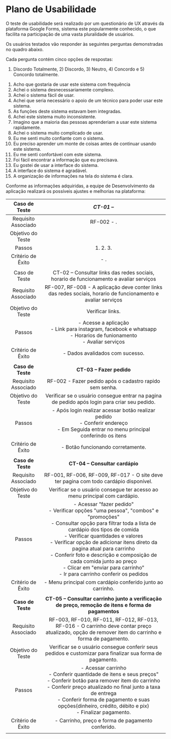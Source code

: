 # Plano de Usabilidade

O teste de usabilidade será realizado por um questionário de UX através da plataforma Google Forms, sistema este popularmente conhecido, o que facilita na participação de uma vasta pluralidade de usuários.

Os usuários testados vão responder às seguintes perguntas demonstradas no quadro abaixo.

Cada pergunta contém cinco opções de respostas:
1) Discordo Totalmente, 2) Discordo, 3) Neutro, 4) Concordo e 5) Concordo totalmente.


1. Acho que gostaria de usar este sistema com frequência
2. Achei o sistema desnecessariamente complexo.
3. Achei o sistema fácil de usar.
4. Achei que seria necessário o apoio de um técnico para poder usar este sistema.
5. As funções deste sistema estavam bem integradas.
6. Achei este sistema muito inconsistente.
7. Imagino que a maioria das pessoas aprenderiam a usar este sistema rapidamente.
8. Achei o sistema muito complicado de usar.
9. Eu me senti muito confiante com o sistema.
10. Eu preciso aprender um monte de coisas antes de continuar usando este sistema.
11. Eu me senti confortável com este sistema.
12. Foi fácil encontrar a informação que eu precisava.
13. Eu gostei de usar a interface do sistema.
14. A interface do sistema é agradável.
15. A organização de informações na tela do sistema é clara.

Conforme as informações adquiridas, a equipe de Desenvolvimento da aplicação realizará os possíveis ajustes e melhorias na plataforma:
 
| **Caso de Teste** 	| *CT-01* –  	|
|:---:	|:---:	|
|	Requisito Associado 	| RF-002 - . |
| Objetivo do Teste 	| |
| Passos 	| 1.  2. 3. |
|Critério de Êxito | - . |
|  	|  	|
| Caso de Teste 	| CT-02 – Consultar links das redes sociais, horario de funcionamento e avaliar serviços	|
|Requisito Associado | RF-007, RF-008	- A aplicação deve conter links das redes sociais, horario de funcionamento e avaliar serviços |
| Objetivo do Teste 	| Verificar links. |
| Passos 	| - Acesse a aplicação <br> - Link para instagram, facebook e whatsapp <br> - Horarios de funionamento <br> - Avaliar serviços <br>
|Critério de Êxito | - Dados avalidados com sucesso. |
|  	|  	|
| **Caso de Teste** 	| **CT-03 – Fazer pedido** 	|
|	Requisito Associado 	| RF-002 - Fazer pedido após o cadastro rapido sem senha.
| Objetivo do Teste 	| Verificar se o usuário consegue entrar na pagina de pedido após login para criar seu pedido. |
| Passos 	| - Após login realizar acessar botão realizar pedido <br> - Conferir endereço <br> - Em Seguida entrar no menu principal conferindo os itens |
|Critério de Êxito | - Botão funcionando corretamente. |
|  	|  	|
| **Caso de Teste** 	| **CT-04 – Consultar cardápio** 	|
|	Requisito Associado 	| RF-001, RF-006, RF-009, RF-017 - O site deve ter pagina com todo cardápio disponível.
| Objetivo do Teste 	| Verificar se o usuário consegue ter acesso ao menu principal com cardápio. |
| Passos 	| - Acessar "fazer pedido" <br> - Verificar opções "uma pessoa", "combos" e "promoções" <br> - Consultar opção para filtrar toda a lista de cardápio dos tipos de comida <br> - Verificar quantidades e valores <br> - Verificar opção de adicionar itens direto da pagina atual para carrinho <br> - Conferir foto e descrição e composição de cada comida junto ao preço <br> - Clicar em "enviar para carrinho" <br> - Ir para carrinho conferir os pedidos |
|Critério de Êxito | - Menu principal com cardápio conferido junto ao carrinho. |
|  	|  	|
| **Caso de Teste** 	| **CT-05 – Consultar carrinho junto a verificação de preço, remoção de itens e forma de pagamentos** 	|
|	Requisito Associado 	|RF-003, RF-010, RF-011, RF-012, RF-013, RF-016 - O carrinho deve contar preço atualizado, opção de remover item do carrinho e forma de pagamento.
| Objetivo do Teste 	| Verificar se o usuário consegue conferir seus pedidos e customizar para finalizar sua forma de pagamento. |
| Passos 	| - Acessar carrinho <br> - Conferir quantidade de itens e seus preços" <br> - Conferir botão para remover item do carrinho <br> - Conferir preço atualizado no final junto a taxa de entrega <br> - Conferir forma de pagamento e suas opções(dinheiro, crédito, débito e pix) <br> - Finalizar pagamento. |
|Critério de Êxito | - Carrinho, preço e forma de pagamento conferido. |
|  	|  	|


